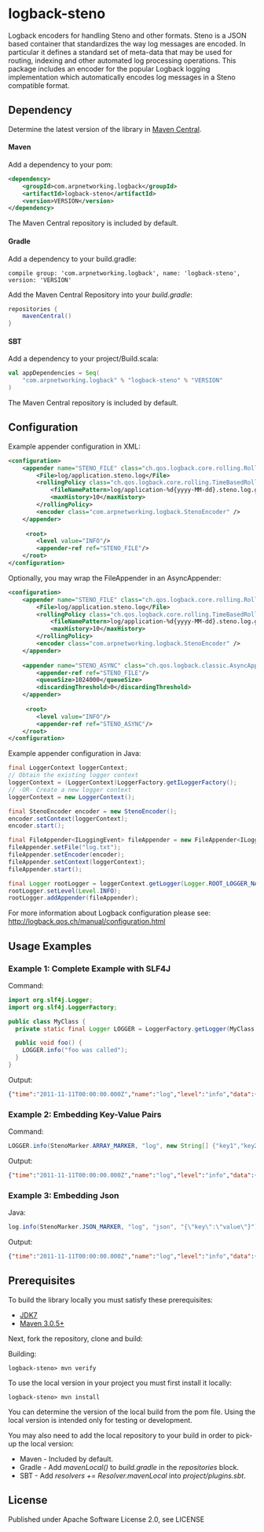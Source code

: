 logback-steno
=============

Logback encoders for handling Steno and other formats.  Steno is a JSON based container that standardizes the way log
messages are encoded.  In particular it defines a standard set of meta-data that may be used for routing, indexing and
other automated log processing operations.  This package includes an encoder for the popular Logback logging 
implementation which automatically encodes log messages in a Steno compatible format.

Dependency
----------

Determine the latest version of the library in [Maven Central](http://search.maven.org/#search%7Cga%7C1%7Cg%3A%22com.arpnetworking.logback%22%20a%3A%22logback-steno%22).

#### Maven

Add a dependency to your pom:

```xml
<dependency>
    <groupId>com.arpnetworking.logback</groupId>
    <artifactId>logback-steno</artifactId>
    <version>VERSION</version>
</dependency>
```

The Maven Central repository is included by default.

#### Gradle

Add a dependency to your build.gradle:

    compile group: 'com.arpnetworking.logback', name: 'logback-steno', version: 'VERSION'

Add the Maven Central Repository into your *build.gradle*:

```groovy
repositories {
    mavenCentral()
}
```

#### SBT

Add a dependency to your project/Build.scala:

```scala
val appDependencies = Seq(
    "com.arpnetworking.logback" % "logback-steno" % "VERSION"
)
```

The Maven Central repository is included by default.

Configuration
-------------

Example appender configuration in XML:<br/>
```xml
<configuration>
    <appender name="STENO_FILE" class="ch.qos.logback.core.rolling.RollingFileAppender">
        <File>log/application.steno.log</File>
        <rollingPolicy class="ch.qos.logback.core.rolling.TimeBasedRollingPolicy">
            <fileNamePattern>log/application-%d{yyyy-MM-dd}.steno.log.gz</fileNamePattern>
            <maxHistory>10</maxHistory>
        </rollingPolicy>
        <encoder class="com.arpnetworking.logback.StenoEncoder" />
    </appender>
    
     <root>
        <level value="INFO"/>
        <appender-ref ref="STENO_FILE"/>
    </root>
</configuration>
```

Optionally, you may wrap the FileAppender in an AsyncAppender:<br/>
```xml
<configuration>
    <appender name="STENO_FILE" class="ch.qos.logback.core.rolling.RollingFileAppender">
        <File>log/application.steno.log</File>
        <rollingPolicy class="ch.qos.logback.core.rolling.TimeBasedRollingPolicy">
            <fileNamePattern>log/application-%d{yyyy-MM-dd}.steno.log.gz</fileNamePattern>
            <maxHistory>10</maxHistory>
        </rollingPolicy>
        <encoder class="com.arpnetworking.logback.StenoEncoder" />
    </appender>
    
    <appender name="STENO_ASYNC" class="ch.qos.logback.classic.AsyncAppender">
        <appender-ref ref="STENO_FILE"/>
        <queueSize>1024000</queueSize>
        <discardingThreshold>0</discardingThreshold>
    </appender>
    
     <root>
        <level value="INFO"/>
        <appender-ref ref="STENO_ASYNC"/>
    </root>
</configuration>
```

Example appender configuration in Java:<br/>
```java
final LoggerContext loggerContext;
// Obtain the existing logger context
loggerContext = (LoggerContext)LoggerFactory.getILoggerFactory();
// -OR- Create a new logger context
loggerContext = new LoggerContext();

final StenoEncoder encoder = new StenoEncoder();
encoder.setContext(loggerContext);
encoder.start();

final FileAppender<ILoggingEvent> fileAppender = new FileAppender<ILoggingEvent>();
fileAppender.setFile("log.txt");
fileAppender.setEncoder(encoder);
fileAppender.setContext(loggerContext);
fileAppender.start();

final Logger rootLogger = loggerContext.getLogger(Logger.ROOT_LOGGER_NAME);
rootLogger.setLevel(Level.INFO);
rootLogger.addAppender(fileAppender);
```

For more information about Logback configuration please see: http://logback.qos.ch/manual/configuration.html

Usage Examples
--------------

### Example 1: Complete Example with SLF4J

Command:<br/>
```java
import org.slf4j.Logger;
import org.slf4j.LoggerFactory;

public class MyClass {
  private static final Logger LOGGER = LoggerFactory.getLogger(MyClass.class);

  public void foo() {
    LOGGER.info("foo was called");
  }
}
```

Output:<br/>
```json
{"time":"2011-11-11T00:00:00.000Z","name":"log","level":"info","data":{"message":"foo was called"},"context":{"thread_id":"thread"},"id":"oRw59PrARvatGNC7fiWw4A"}
```

### Example 2: Embedding Key-Value Pairs

Command:<br/>
```java
LOGGER.info(StenoMarker.ARRAY_MARKER, "log", new String[] {"key1","key2"}, new Object[] {1234, "foo"});
```

Output:<br/>
```json
{"time":"2011-11-11T00:00:00.000Z","name":"log","level":"info","data":{"key1":1234,"key2":"foo"},"context":{"thread_id":"thread"},"id":"oRw59PrARvatGNC7fiWw4A"}
```

### Example 3: Embedding Json

Java:<br/>
```java
log.info(StenoMarker.JSON_MARKER, "log", "json", "{\"key\":\"value\"}");
```

Output:<br/>
```json
{"time":"2011-11-11T00:00:00.000Z","name":"log","level":"info","data":{"json":{"key":"value"}},"context":{"thread_id":"thread"},"id":"oRw59PrARvatGNC7fiWw4A"}
```

Prerequisites
-------------

To build the library locally you must satisfy these prerequisites:
* [JDK7](http://www.oracle.com/technetwork/java/javase/downloads/jdk7-downloads-1880260.html)
* [Maven 3.0.5+](http://maven.apache.org/download.cgi)

Next, fork the repository, clone and build:

Building:

    logback-steno> mvn verify

To use the local version in your project you must first install it locally:
 
    logback-steno> mvn install

You can determine the version of the local build from the pom file.  Using the local version is intended only for testing or development.

You may also need to add the local repository to your build in order to pick-up the local version:

* Maven - Included by default.
* Gradle - Add *mavenLocal()* to *build.gradle* in the *repositories* block.
* SBT - Add *resolvers += Resolver.mavenLocal* into *project/plugins.sbt*.

License
-------

Published under Apache Software License 2.0, see LICENSE
